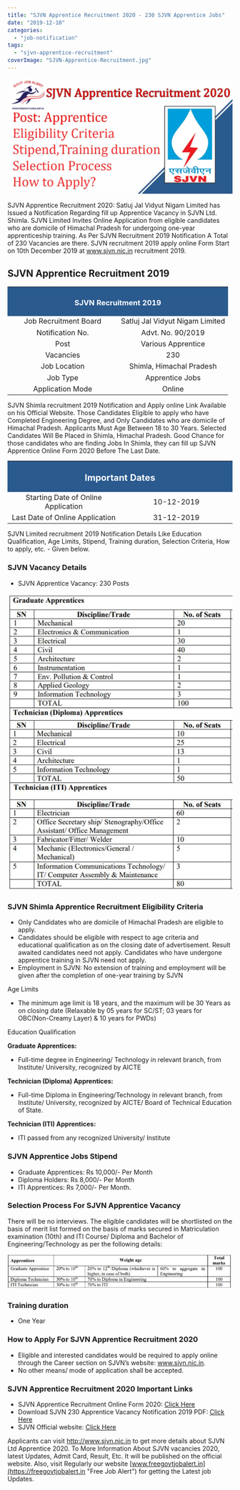 ```yaml
---
title: "SJVN Apprentice Recruitment 2020 - 230 SJVN Apprentice Jobs"
date: "2019-12-10"
categories: 
  - "job-notification"
tags: 
  - "sjvn-apprentice-recruitment"
coverImage: "SJVN-Apprentice-Recruitment.jpg"
---
```


![SJVN Apprentice Recruitment](images/SJVN-Apprentice-Recruitment.jpg)

SJVN Apprentice Recruitment 2020: Satluj Jal Vidyut Nigam Limited has Issued a Notification Regarding fill up Apprentice Vacancy in SJVN Ltd. Shimla. SJVN Limited Invites Online Application from eligible candidates who are domicile of Himachal Pradesh for undergoing one-year apprenticeship training. As Per SJVN Recruitment 2019 Notification A Total of 230 Vacancies are there. SJVN recruitment 2019 apply online Form Start on 10th December 2019 at www.sjvn.nic.in recruitment 2019.

## **SJVN Apprentice Recruitment 2019**

<table style="border-collapse: collapse; width: 100%;"><tbody><tr><td style="width: 50%; background-color: #2a5a8e; text-align: center;" colspan="2"><h3><strong><span style="color: #ffffff;">SJVN Recruitment 2019</span></strong></h3></td></tr><tr><td style="width: 50%; text-align: center;"><span style="font-size: 12pt;">Job Recruitment Board</span></td><td style="width: 50%; text-align: center;"><span style="font-size: 12pt;">Satluj Jal Vidyut Nigam Limited</span></td></tr><tr><td style="width: 50%; text-align: center;"><span style="font-size: 12pt;">Notification No.</span></td><td style="width: 50%; text-align: center;"><span style="font-size: 12pt;">Advt. No. 90/2019</span></td></tr><tr><td style="width: 50%; text-align: center;"><span style="font-size: 12pt;">Post</span></td><td style="width: 50%; text-align: center;"><span style="font-size: 12pt;">Various Apprentice</span></td></tr><tr><td style="width: 50%; text-align: center;"><span style="font-size: 12pt;">Vacancies</span></td><td style="width: 50%; text-align: center;"><span style="font-size: 12pt;">230</span></td></tr><tr><td style="width: 50%; text-align: center;"><span style="font-size: 12pt;">Job Location</span></td><td style="width: 50%; text-align: center;"><span style="font-size: 12pt;">Shimla, Himachal Pradesh</span></td></tr><tr><td style="width: 50%; text-align: center;"><span style="font-size: 12pt;">Job Type</span></td><td style="width: 50%; text-align: center;"><span style="font-size: 12pt;">Apprentice Jobs</span></td></tr><tr><td style="width: 50%; text-align: center;"><span style="font-size: 12pt;">Application Mode</span></td><td style="width: 50%; text-align: center;"><span style="font-size: 12pt;">Online</span></td></tr></tbody></table>

SJVN Shimla recruitment 2019 Notification and Apply online Link Available on his Official Website. Those Candidates Eligible to apply who have Completed Engineering Degree, and Only Candidates who are domicile of Himachal Pradesh. Applicants Must Age Between 18 to 30 Years. Selected Candidates Will Be Placed in Shimla, Himachal Pradesh. Good Chance for those candidates who are finding Jobs In Shimla, they can fill up SJVN Apprentice Online Form 2020 Before The Last Date.

<table style="border-collapse: collapse;"><tbody><tr><td style="width: 50%; background-color: #2a5a8e; text-align: center;" colspan="2"><h3><strong><span style="font-size: 15pt; color: #ffffff;">Important Dates</span></strong></h3></td></tr><tr><td style="width: 50%; text-align: center;"><span style="font-size: 12pt;">Starting Date of Online Application</span></td><td style="width: 50%; text-align: center;"><span style="font-size: 12pt;">10-12-2019</span></td></tr><tr><td style="width: 50%; text-align: center;"><span style="font-size: 12pt;">Last Date of Online Application</span></td><td style="width: 50%; text-align: center;"><span style="font-size: 12pt;">31-12-2019</span></td></tr></tbody></table>

SJVN Limited recruitment 2019 Notification Details Like Education Qualification, Age Limits, Stipend, Training duration, Selection Criteria, How to apply, etc. - Given below.

### **SJVN Vacancy Details**

- SJVN Apprentice Vacancy: 230 Posts

![SJVN Apprentice Recruitment 230 Posts](images/SJVN-Apprentice-Recruitment-230-Posts.jpg)

### **SJVN Shimla Apprentice Recruitment Eligibility Criteria**

- Only Candidates who are domicile of Himachal Pradesh are eligible to apply.
- Candidates should be eligible with respect to age criteria and educational qualification as on the closing date of advertisement. Result awaited candidates need not apply. Candidates who have undergone apprentice training in SJVN need not apply.
- Employment in SJVN: No extension of training and employment will be given after the completion of one-year training by SJVN

Age Limits

- The minimum age limit is 18 years, and the maximum will be 30 Years as on closing date (Relaxable by 05 years for SC/ST; 03 years for OBC(Non-Creamy Layer) & 10 years for PWDs)

Education Qualification

**Graduate Apprentices:**

- Full-time degree in Engineering/ Technology in relevant branch, from Institute/ University, recognized by AICTE

**Technician (Diploma) Apprentices:**

- Full-time Diploma in Engineering/Technology in relevant branch, from Institute/ University, recognized by AICTE/ Board of Technical Education of State.

**Technician (ITI) Apprentices:**

- ITI passed from any recognized University/ Institute

### **SJVN Apprentice Jobs Stipend**

- Graduate Apprentices: Rs 10,000/- Per Month
- Diploma Holders: Rs 8,000/- Per Month
- ITI Apprentices: Rs 7,000/- Per Month.

### **Selection Process For SJVN Apprentice Vacancy**

There will be no interviews. The eligible candidates will be shortlisted on the basis of merit list formed on the basis of marks secured in Matriculation examination (10th) and ITI Course/ Diploma and Bachelor of Engineering/Technology as per the following details:

![SJVN Apprentice Recruitment](images/SJVN-Apprentice-Recruitment-Selection-Process.jpg)

### **Training duration**

- One Year

### **How to Apply For SJVN Apprentice Recruitment 2020**

- Eligible and interested candidates would be required to apply online through the Career section on SJVN’s website: www.sjvn.nic.in.
- No other means/ mode of application shall be accepted.

### **SJVN Apprentice Recruitment 2020 Important Links**

- SJVN Apprentice Recruitment Online Form 2020: [Click Here](http://www.sjvn.nic.in/careerdetail.htm?52/jobdetail)
- Download SJVN 230 Apprentice Vacancy Notification 2019 PDF: [Click Here](http://www.sjvn.nic.in/writereaddata/Portal/Job/52_1/1_English_Ad_Apprentice_HP.pdf)
- SJVN Official website: [Click Here](http://www.sjvn.nic.in/)

Applicants can visit http://www.sjvn.nic.in to get more details about SJVN Ltd Apprentice 2020. To More Information About SJVN vacancies 2020, latest Updates, Admit Card, Result, Etc. It will be published on the official website. Also, visit Regularly our website [www.freegovtjobalert.in](https://freegovtjobalert.in "Free Job Alert") for getting the Latest job Updates.
